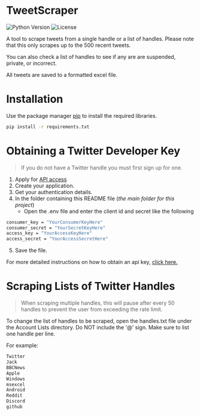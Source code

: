 # TweetScraper

![Python Version](https://img.shields.io/pypi/pyversions/pandas?style=for-the-badge)
![License](https://img.shields.io/github/license/Durhamster/TweetScraper?style=for-the-badge)

A tool to scrape tweets from a single handle or a list of handles. Please note that this only scrapes up to the 500 recent tweets.

You can also check a list of handles to see if any are are suspended, private, or incorrect.

All tweets are saved to a formatted excel file.

# Installation

Use the package manager [pip](https://pip.pypa.io/en/stable/) to install the required libraries.

```bash
pip install -r requirements.txt
```

# Obtaining a Twitter Developer Key

> If you do not have a Twitter handle you must first sign up for one.

1. Apply for [API access](https://developer.twitter.com/en/apply-for-access.html)
2. Create your application.
3. Get your authentication details.
4. In the folder containing this README file (_the main folder for this project_)
   - Open the .env file and enter the client id and secret like the following

```bash
consumer_key = "YourConsumerKeyHere"
consumer_secret = "YourSecretKeyHere"
access_key = "YourAccessKeyHere"
access_secret = "YourAccessSecretHere"
```

5. Save the file.

For more detailed instructions on how to obtain an api key, [click here.](https://towardsdatascience.com/how-to-access-twitters-api-using-tweepy-5a13a206683b)

# Scraping Lists of Twitter Handles

> When scraping multiple handles, this will pause after every 50 handles to prevent the user from exceeding the rate limit.

To change the list of handles to be scraped, open the handles.txt file under the Account Lists directory. Do NOT include the '@' sign. Make sure to list one handle per line.

For example:
```bash
Twitter
Jack
BBCNews
Apple
Windows
msexcel
Android
Reddit
Discord
github
```
